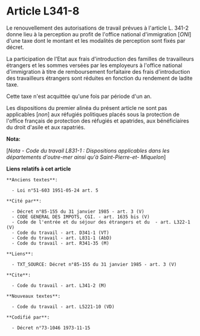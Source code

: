 # Article L341-8

Le renouvellement des autorisations de travail prévues à l'article L. 341-2 donne lieu à la perception au profit de l'office
national d'immigration [*ONI*] d'une taxe dont le montant et les modalités de perception sont fixés par décret.

La participation de l'Etat aux frais d'introduction des familles de travailleurs étrangers et les sommes versées par les
employeurs à l'office national d'immigration à titre de remboursement forfaitaire des frais d'introduction des travailleurs
étrangers sont réduites en fonction du rendement de ladite taxe.

Cette taxe n'est acquittée qu'une fois par période d'un an.

Les dispositions du premier alinéa du présent article ne sont pas applicables [*non*] aux réfugiés politiques placés sous la
protection de l'office français de protection des réfugiés et apatrides, aux bénéficiaires du droit d'asile et aux rapatriés.

**Nota:**

[*Nota - Code du travail L831-1 : Dispositions applicables dans les départements d'outre-mer ainsi qu'à Saint-Pierre-et-
Miquelon*]

**Liens relatifs à cet article**

	**Anciens textes**:

	  - Loi n°51-603 1951-05-24 art. 5

	**Cité par**:

	  - Décret n°85-155 du 31 janvier 1985 - art. 3 (V)
	  - CODE GENERAL DES IMPOTS, CGI. - art. 1635 bis (V)
	  - Code de l'entrée et du séjour des étrangers et du  - art. L322-1 (V)
	  - Code du travail - art. D341-1 (VT)
	  - Code du travail - art. L831-1 (AbD)
	  - Code du travail - art. R341-35 (M)

	**Liens**:

	  - TXT_SOURCE: Décret n°85-155 du 31 janvier 1985 - art. 3 (V)

	**Cite**:

	  - Code du travail - art. L341-2 (M)

	**Nouveaux textes**:

	  - Code du travail - art. L5221-10 (VD)

	**Codifié par**:

	  - Décret n°73-1046 1973-11-15
